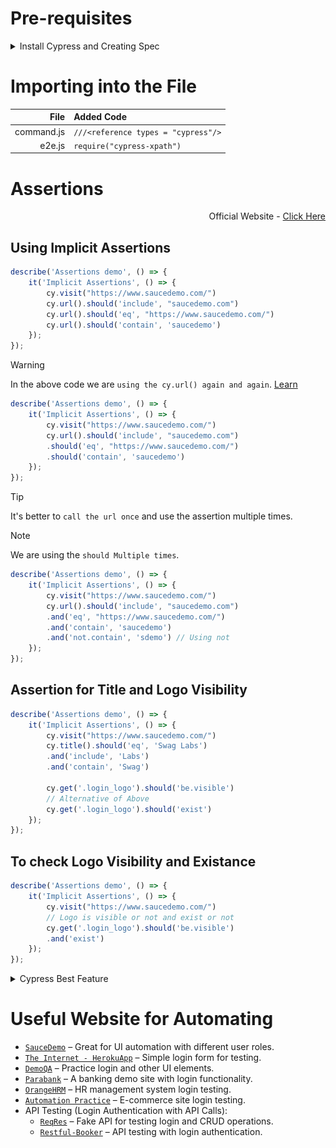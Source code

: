 # Pre-requisites
<details>
  <summary>Install Cypress and Creating Spec</summary>

  <img alt="Image" src="./imgvid/Pre Requisites.gif"> </img>
</details>

# Importing into the File

<div align = center>
  
|File|Added Code|
|--:|:--|
|command.js|`///<reference types = "cypress"/>`|
|e2e.js|`require("cypress-xpath")`|
</div>

# Assertions
<div align = right>

Official Website - [Click Here](https://docs.cypress.io/app/references/assertions)
</div>

## Using Implicit Assertions
```javascript
describe('Assertions demo', () => {
    it('Implicit Assertions', () => {
        cy.visit("https://www.saucedemo.com/")
        cy.url().should('include', "saucedemo.com")
        cy.url().should('eq', "https://www.saucedemo.com/")
        cy.url().should('contain', 'saucedemo')
    });
});
```
> [!WARNING]
> In the above code we are `using the cy.url() again and again`. [Learn](https://docs.github.com/en/get-started/writing-on-github/getting-started-with-writing-and-formatting-on-github/basic-writing-and-formatting-syntax#alerts)
```javascript
describe('Assertions demo', () => {
    it('Implicit Assertions', () => {
        cy.visit("https://www.saucedemo.com/")
        cy.url().should('include', "saucedemo.com")
        .should('eq', "https://www.saucedemo.com/")
        .should('contain', 'saucedemo')
    });
});
```
> [!TIP]
> It's better to `call the url once` and use the assertion multiple times.

> [!NOTE]
> We are using the `should Multiple times`.
```javascript
describe('Assertions demo', () => {
    it('Implicit Assertions', () => {
        cy.visit("https://www.saucedemo.com/")
        cy.url().should('include', "saucedemo.com")
        .and('eq', "https://www.saucedemo.com/")
        .and('contain', 'saucedemo')
        .and('not.contain', 'sdemo') // Using not
    });
});
```

## Assertion for Title and Logo Visibility
```javascript
describe('Assertions demo', () => {
    it('Implicit Assertions', () => {
        cy.visit("https://www.saucedemo.com/")
        cy.title().should('eq', 'Swag Labs')
        .and('include', 'Labs')
        .and('contain', 'Swag')

        cy.get('.login_logo').should('be.visible')
        // Alternative of Above
        cy.get('.login_logo').should('exist')
    });
});
```

## To check Logo Visibility and Existance
```javascript
describe('Assertions demo', () => {
    it('Implicit Assertions', () => {
        cy.visit("https://www.saucedemo.com/")
        // Logo is visible or not and exist or not
        cy.get('.login_logo').should('be.visible')
        .and('exist')
    });
});
```

<details>
  <summary>Cypress Best Feature</summary>
  <h3>Getting Elements From Cypress</h3>
  <img alt="Image" src="./imgvid/Cypressfeature.gif"> </img>
</details>

# Useful Website for Automating
 - [`SauceDemo`](https://www.saucedemo.com/) – Great for UI automation with different user roles.
- [`The Internet - HerokuApp`](https://the-internet.herokuapp.com/) – Simple login form for testing.
- [`DemoQA`](https://demoqa.com/) – Practice login and other UI elements.
- [`Parabank`](https://parabank.parasoft.com/parabank/index.htm) – A banking demo site with login functionality.
- [`OrangeHRM`](https://opensource-demo.orangehrmlive.com/web/index.php/auth/login) – HR management system login testing.
- [`Automation Practice`](https://www.automationexercise.com/) – E-commerce site login testing.
- API Testing (Login Authentication with API Calls):
  - [`ReqRes`](https://reqres.in/) – Fake API for testing login and CRUD operations.
  - [`Restful-Booker`](https://restful-booker.herokuapp.com/) – API testing with login authentication.
